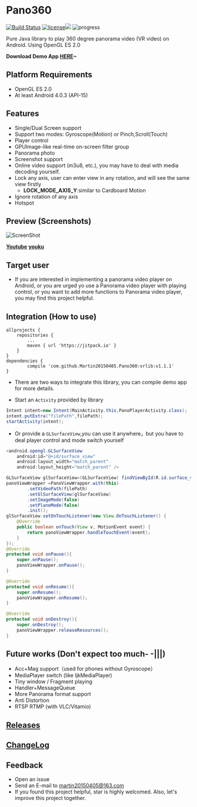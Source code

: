 # Pano360
[![Build Status](https://travis-ci.org/Martin20150405/Pano360.svg?branch=master)](https://travis-ci.org/Martin20150405/Pano360) [![license](https://img.shields.io/github/license/mashape/apistatus.svg)](LECENSE)[![](https://jitpack.io/v/Martin20150405/Pano360.svg)](https://jitpack.io/#Martin20150405/Pano360) ![progress](http://progressed.io/bar/61?title=Progress)

Pure Java library to play 360 degree panorama video (VR video) on Android. Using OpenGL ES 2.0 

**Download Demo App [HERE](https://raw.githubusercontent.com/Martin20150405/Pano360/master/pano360demo/pano360demo-release.apk)~**

## Platform Requirements
* OpenGL ES 2.0 
* At least Android 4.0.3 (API-15) 

## Features
* Single/Dual Screen support
* Support two modes: Gyroscope(Motion) or Pinch,Scroll(Touch)
* Player control
* GPUImage-like real-time on-screen filter group
* Panorama photo
* Screenshot support
* Online video support (m3u8, etc.), you may have to deal with media decoding yourself.
* Lock any axis, user can enter view in any rotation, and will see the same view firstly
    * **LOCK_MODE_AXIS_Y**:similar to Cardboard Motion
* Ignore rotation of any axis
* Hotspot

## Preview (Screenshots)
![ScreenShot](https://github.com/Martin20150405/Pano360/blob/master/screenshots/player_screen.png)

[**Youtube**](https://youtu.be/kTJfI_dRLUk)
[**youku**](http://v.youku.com/v_show/id_XMjY4ODI4OTM3Mg==?spm=a2h3j.8428770.3416059.1)


## Target user
* If you are interested in implementing a panorama video player on Android, or you are urged yo use a Panorama video player with playing control, or you want to add more functions to Panorama video player, you may find this project helpful.

## Integration (How to use)
	allprojects {
		repositories {
			...
			maven { url 'https://jitpack.io' }
		}
	}
	dependencies {
	        compile 'com.github.Martin20150405.Pano360:vrlib:v1.1.1'
	}
* There are two ways to integrate this library, you can compile demo app for more details.

* Start an `Activity` provided by library 
```java
Intent intent=new Intent(MainActivity.this,PanoPlayerActivity.class);
intent.putExtra("filePath",filePath);
startActivity(intent);
```

* Or provide a `GLSurfaceView`,you can use it anywhere，but you have to deal player control and mode switch yourself
```java
<android.opengl.GLSurfaceView
    android:id="@+id/surface_view"
    android:layout_width="match_parent"
    android:layout_height="match_parent" />
```
```java
GLSurfaceView glSurfaceView=(GLSurfaceView) findViewById(R.id.surface_view);
panoViewWrapper =PanoViewWrapper.with(this)
		.setVideoPath(filePath)
		.setGlSurfaceView(glSurfaceView)
		.setImageMode(false)
		.setPlaneMode(false)
		.init();
glSurfaceView.setOnTouchListener(new View.OnTouchListener() {
	@Override
	public boolean onTouch(View v, MotionEvent event) {
		return panoViewWrapper.handleTouchEvent(event);
	}
});
@Override
protected void onPause(){
	super.onPause();
	panoViewWrapper.onPause();
}

@Override
protected void onResume(){
	super.onResume();
	panoViewWrapper.onResume();
}

@Override
protected void onDestroy(){
	super.onDestroy();
	panoViewWrapper.releaseResources();
}
```

## Future works (Don't expect too much- -|||)
* Acc+Mag support（used for phones without Gyroscope）
* MediaPlayer switch (like IjkMediaPlayer)
* Tiny window / Fragment playing
* Handler+MessageQueue
* More Panorama format support
* Anti Distortion
* RTSP RTMP (with VLC/Vitamio)

## [Releases](https://github.com/Martin20150405/Pano360/releases)

## [ChangeLog](https://github.com/Martin20150405/Pano360/wiki/ChangeLog)

## Feedback

* Open an issue
* Send an E-mail to martin20150405@163.com
* If you found this project helpful, star is highly welcomed. Also, let's improve this project together.

